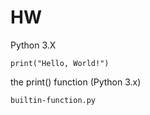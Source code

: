 # HW

Python 3.X
```
print("Hello, World!")
```
the print() function (Python 3.x)
```
builtin-function.py
